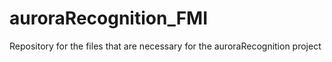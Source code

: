 # auroraRecognition_FMI
Repository for the files that are necessary for the auroraRecognition project

